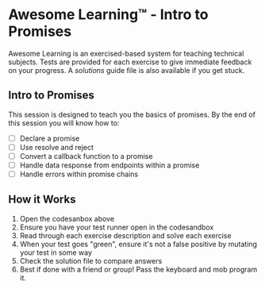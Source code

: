 # Awesome Learning™ - Intro to Promises

Awesome Learning is an exercised-based system for teaching technical subjects. 
Tests are provided for each exercise to give immediate feedback on your progress.
A _solutions_ guide file is also available if you get stuck.

## Intro to Promises
This session is designed to teach you the basics of promises. By the end of this session
you will know how to:   
- [ ] Declare a promise
- [ ] Use resolve and reject
- [ ] Convert a callback function to a promise
- [ ] Handle data response from endpoints within a promise
- [ ] Handle errors within promise chains

## How it Works
1. Open the codesanbox above
2. Ensure you have your test runner open in the codesandbox
3. Read through each exercise description and solve each exercise
4. When your test goes "green", ensure it's not a false positive by mutating your test in some way
5. Check the solution file to compare answers
6. Best if done with a friend or group! Pass the keyboard and mob program it. 

